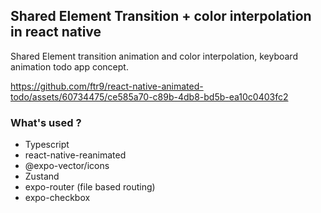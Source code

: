 ## Shared Element Transition + color interpolation in react native

Shared Element transition animation and color interpolation, keyboard animation todo app concept.

https://github.com/ftr9/react-native-animated-todo/assets/60734475/ce585a70-c89b-4db8-bd5b-ea10c0403fc2

### What's used ?

- Typescript
- react-native-reanimated
- @expo-vector/icons
- Zustand
- expo-router (file based routing)
- expo-checkbox
